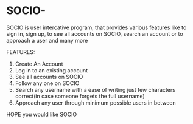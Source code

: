 # SOCIO-
SOCIO is user intercative program, that provides various features like to sign  in,  sign up, to see all accounts on SOCIO, search an account or to approach a user and many more

FEATURES:
1) Create An Account
2) Log in to an existing account
3) See all accounts on SOCIO
4) Follow any one on SOCIO
5) Search any username with a ease of writing just few characters correct(in case someone forgets the full username)
6) Approach any user through minimum possible users in between

HOPE you would like SOCIO
